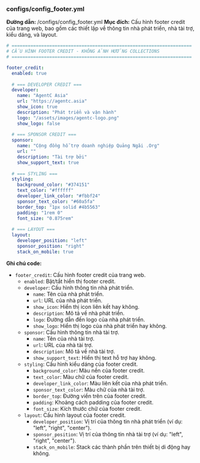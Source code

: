 ### configs/config_footer.yml
**Đường dẫn:** /configs/config_footer.yml
**Mục đích:** Cấu hình footer credit của trang web, bao gồm các thiết lập về thông tin nhà phát triển, nhà tài trợ, kiểu dáng, và layout.

```yaml
# ===================================================================
# CẤU HÌNH FOOTER CREDIT - KHÔNG ẢNH HƯỞNG COLLECTIONS
# ===================================================================

footer_credit:
  enabled: true
  
  # === DEVELOPER CREDIT ===
  developer:
    name: "AgentC Asia"
    url: "https://agentc.asia"
    show_icon: true
    description: "Phát triển và vận hành"
    logo: "/assets/images/agentc-logo.png"
    show_logo: false
    
  # === SPONSOR CREDIT ===
  sponsor:
    name: "Cộng đồng hỗ trợ doanh nghiệp Quảng Ngãi .Org"
    url: ""
    description: "Tài trợ bởi"
    show_support_text: true
    
  # === STYLING ===
  styling:
    background_color: "#374151"
    text_color: "#ffffff"
    developer_link_color: "#fbbf24"
    sponsor_text_color: "#60a5fa"
    border_top: "1px solid #4b5563"
    padding: "1rem 0"
    font_size: "0.875rem"
    
  # === LAYOUT ===
  layout:
    developer_position: "left"
    sponsor_position: "right"
    stack_on_mobile: true
```

**Ghi chú code:**

*   `footer_credit`: Cấu hình footer credit của trang web.
    *   `enabled`: Bật/tắt hiển thị footer credit.
    *   `developer`: Cấu hình thông tin nhà phát triển.
        *   `name`: Tên của nhà phát triển.
        *   `url`: URL của nhà phát triển.
        *   `show_icon`: Hiển thị icon liên kết hay không.
        *   `description`: Mô tả về nhà phát triển.
        *   `logo`: Đường dẫn đến logo của nhà phát triển.
        *   `show_logo`: Hiển thị logo của nhà phát triển hay không.
    *   `sponsor`: Cấu hình thông tin nhà tài trợ.
        *   `name`: Tên của nhà tài trợ.
        *   `url`: URL của nhà tài trợ.
        *   `description`: Mô tả về nhà tài trợ.
        *   `show_support_text`: Hiển thị text hỗ trợ hay không.
    *   `styling`: Cấu hình kiểu dáng của footer credit.
        *   `background_color`: Màu nền của footer credit.
        *   `text_color`: Màu chữ của footer credit.
        *   `developer_link_color`: Màu liên kết của nhà phát triển.
        *   `sponsor_text_color`: Màu chữ của nhà tài trợ.
        *   `border_top`: Đường viền trên của footer credit.
        *   `padding`: Khoảng cách padding của footer credit.
        *   `font_size`: Kích thước chữ của footer credit.
    *   `layout`: Cấu hình layout của footer credit.
        *   `developer_position`: Vị trí của thông tin nhà phát triển (ví dụ: "left", "right", "center").
        *   `sponsor_position`: Vị trí của thông tin nhà tài trợ (ví dụ: "left", "right", "center").
        *   `stack_on_mobile`: Stack các thành phần trên thiết bị di động hay không.
